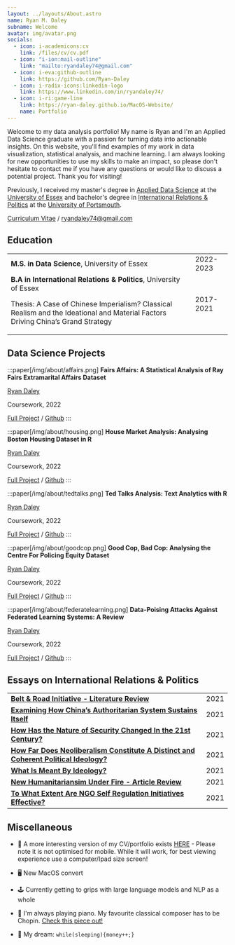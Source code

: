 ```yaml
---
layout: ../layouts/About.astro
name: Ryan M. Daley
subname: Welcome
avatar: img/avatar.png
socials:
  - icon: i-academicons:cv
    link: /files/cv/cv.pdf
  - icon: "i-ion:mail-outline"
    link: "mailto:ryandaley74@gmail.com"
  - icon: i-eva:github-outline
    link: https://github.com/Ryan-Daley
  - icon: i-radix-icons:linkedin-logo
    link: https://www.linkedin.com/in/ryandaley74/
  - icon: i-ri:game-line
    link: https://ryan-daley.github.io/MacOS-Website/
    name: Portfolio
---
```


Welcome to my data analysis portfolio! My name is Ryan and I'm an Applied Data Science graduate with a passion for turning data into actionable insights. On this website, you'll find examples of my work in data visualization, statistical analysis, and machine learning. I am always looking for new opportunities to use my skills to make an impact, so please don't hesitate to contact me if you have any questions or would like to discuss a potential project. Thank you for visiting!

Previously, I received my master's degree in [Applied Data Science](https://www.essex.ac.uk/courses/pg01389/1/msc-applied-data-science) at the [University of Essex](https://www.essex.ac.uk/) and bachelor's degree in [International Relations & Politics](https://www.port.ac.uk/study/courses/undergraduate/ba-hons-international-relations-and-politics) at the [University of Portsmouth](https://www.port.ac.uk/).

[Curriculum Vitae](/files/cv/cv.pdf) / ryandaley74@gmail.com


## Education

|                                                                                                                       |           |
| --------------------------------------------------------------------------------------------------------------------- | --------- |
| **M.S. in Data Science**, University of Essex                                                                           | 2022-2023 |
| **B.A in International Relations & Politics**, University of Essex <p>Thesis: A Case of Chinese Imperialism? Classical Realism and the Ideational and Material Factors Driving China’s Grand Strategy</p> | 2017-2021 |


## Data Science Projects

:::paper[/img/about/affairs.png]
**Fairs Affairs: A Statistical Analysis of Ray Fairs Extramarital Affairs Dataset**

<u> Ryan Daley </u>

Coursework, 2022

[Full Project](https://raw.githubusercontent.com/Ryan-Daley/Extramarital-Affairs/main/A%20Statistical%20Analysis%20of%20Fair's%20Affairs.pdf) /
[Github](https://github.com/Ryan-Daley/Extramarital-Affairs)
:::

:::paper[/img/about/housing.png]
**House Market Analysis: Analysing Boston Housing Dataset in R**

<u>Ryan Daley </u>

Coursework, 2022

[Full Project](https://raw.githubusercontent.com/Ryan-Daley/House-Price-Determinants/main/Final%20Report.pdf) / [Github](https://github.com/Ryan-Daley/House-Price-Determinants)
:::

:::paper[/img/about/tedtalks.png]
**Ted Talks Analysis: Text Analytics with R**

<u>Ryan Daley</u>

Coursework, 2022

[Full Project](https://raw.githubusercontent.com/Ryan-Daley/Text-Analytics-With-R/main/MA331%20-%20Midterm%20Project.pdf) / [Github](https://github.com/Ryan-Daley/Text-Analytics-With-R)
:::

:::paper[/img/about/goodcop.png]
**Good Cop, Bad Cop: Analysing the Centre For Policing Equity Dataset**

<u>Ryan Daley</u>

Coursework, 2022

[Full Project](https://raw.githubusercontent.com/Ryan-Daley/Good-Cop-Bad-Cop/main/MA304%20-%20EDA%20of%20CPE%20data.pdf) / [Github](https://github.com/Ryan-Daley/Good-Cop-Bad-Cop)
:::

:::paper[/img/about/federatelearning.png]
**Data-Poising Attacks Against Federated Learning Systems: A Review**

<u>Ryan Daley</u>

Coursework, 2022

[Full Project](https://iopscience.iop.org/article/10.1088/1742-6596/1487/1/012016/pdf) / [Github]()
:::

## Essays on International Relations & Politics

|                                                                                                                                                             |           |
| ----------------------------------------------------------------------------------------------------------------------------------------------------------- | --------- |
| [**Belt & Road Initiative - Literature Review**](https://raw.githubusercontent.com/Ryan-Daley/IR-Essays/main/Belt%20%26%20Road%20Initiative%20Literature%20Review.pdf)                                                    | 2021 |
| [**Examining How China’s Authoritarian System Sustains Itself**](https://raw.githubusercontent.com/Ryan-Daley/IR-Essays/main/Autocracy%20%26%20Democracy%20-%20How%20Does%20Chinas%20Authoritarian%20System%20Sustain%20Itself.pdf)          | 2021|
| [**How Has the Nature of Security Changed In the 21st Century?**](https://raw.githubusercontent.com/Ryan-Daley/IR-Essays/main/21st%20Century%20Security%20Challenges%20-%20How%20Has%20the%20Nature%20of%20Security%20Changed%20In%20the%2021st%20Century.pdf)                                                                                                             | 2021 |
| [**How Far Does Neoliberalism Constitute A Distinct and Coherent Political Ideology?**](https://raw.githubusercontent.com/Ryan-Daley/IR-Essays/main/Ideology%20%26%20Politics%20-%20How%20far%20does%20neoliberalism%20constitute%20a%20distinct%20and%20coherent%20political%20ideology.pdf)                                                                                                           | 2021 |
| [**What Is Meant By Ideology?**](https://raw.githubusercontent.com/Ryan-Daley/IR-Essays/main/Ideology%20%26%20Politics%20-%20What%20Is%20Meant%20By%20Ideology%20-%20FINAL.pdf) | 2021 |
| [**New Humanitariansim Under Fire - Article Review**](https://raw.githubusercontent.com/Ryan-Daley/IR-Essays/main/NGOs%20%26%20Social%20Movements%20-%20Article%20Review.pdf)                                                     | 2021 |
| [**To What Extent Are NGO Self Regulation Initiatives Effective?**](https://raw.githubusercontent.com/Ryan-Daley/IR-Essays/main/NGOs%20%26%20Social%20Movements%20-%20To%20What%20Extent%20Are%20NGO%20Self-Regulation%20Initiatives%20Effective.pdf)  | 2021 |


## Miscellaneous

- 🚀 A more interesting version of my CV/portfolio exists [HERE](https://ryan-daley.github.io/MacOS-Website) - Please note it is not optimised for mobile. While it will work, for best viewing experience use a computer/Ipad size screen!

- 🖥 New MacOS convert

- 🕹️ Currently getting to grips with large language models and NLP as a whole

- 🎹 I'm always playing piano. My favourite classical composer has to be Chopin. [Check this piece out!](https://www.youtube.com/watch?v=pHlqEvAwdVc) 

- 🌭 My dream: `while(sleeping){money++;}`
